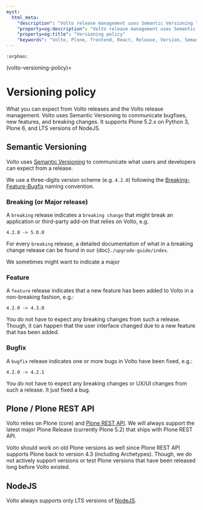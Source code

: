 ```yaml
---
myst:
  html_meta:
    "description": "Volto release management uses Semantic Versioning to communicate bugfixes, new features, and breaking changes."
    "property=og:description": "Volto release management uses Semantic Versioning to communicate bugfixes, new features, and breaking changes."
    "property=og:title": "Versioning policy"
    "keywords": "Volto, Plone, frontend, React, Release, Version, Semantic"
---
```


```{eval-rst}
:orphan:
```

(volto-versioning-policy)=

# Versioning policy

What you can expect from Volto releases and the Volto release management. Volto uses
Semantic Versioning to communicate bugfixes, new features, and breaking changes. It
supports Plone 5.2.x on Python 3, Plone 6, and LTS versions of NodeJS.

## Semantic Versioning

Volto uses [Semantic Versioning](https://semver.org/) to communicate what users and developers can expect from a release.

We use a three-digits version scheme (e.g. `4.2.0`) following the [Breaking-Feature-Bugfix](
https://medium.com/sapioit/why-having-3-numbers-in-the-version-name-is-bad-92fc1f6bc73c) naming convention.

### Breaking (or Major release)

A `breaking` release indicates a `breaking change` that might break an application or third-party add-on that relies on Volto, e.g.

````
4.2.0 -> 5.0.0
````

For every `breaking` release, a detailed documentation of what in a breaking change release can be found in our {doc}`./upgrade-guide/index`.

We sometimes might want to indicate a major

### Feature

A `feature` release indicates that a new feature has been added to Volto in a non-breaking fashion, e.g.:

````
4.2.0 -> 4.3.0
````

You do not have to expect any breaking changes from such a release. Though, it can happen that the user interface changed due to a new feature that has been added.

### Bugfix

A `bugfix` release indicates one or more bugs in Volto have been fixed, e.g.:

````
4.2.0 -> 4.2.1
````

You do not have to expect any breaking changes or UX/UI changes from such a release. It just fixed a bug.


## Plone / Plone REST API

Volto relies on Plone (core) and [Plone REST API](https://pypi.org/project/plone.restapi/). We will always support the latest major Plone Release (currently Plone 5.2) that ships with Plone REST API.

Volto should work on old Plone versions as well since Plone REST API supports Plone back to version 4.3 (including Archetypes). Though, we do not actively support versions or test Plone versions that have been released long before Volto existed.

## NodeJS

Volto always supports only LTS versions of [NodeJS](https://github.com/nodejs/release#release-schedule).
